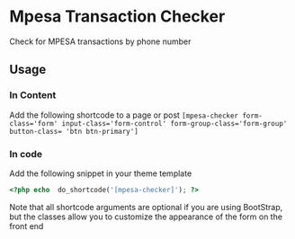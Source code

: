 # Mpesa Transaction Checker
Check for MPESA transactions by phone number

## Usage
### In Content
Add the following shortcode to a page or post
`[mpesa-checker form-class='form' input-class='form-control' form-group-class='form-group' button-class= 'btn btn-primary']`

### In code
Add the following snippet in your theme template
```php
<?php echo  do_shortcode('[mpesa-checker]'); ?>
```

Note that all shortcode arguments are optional if you are using BootStrap, but the classes allow you to customize the appearance of the form on the front end
